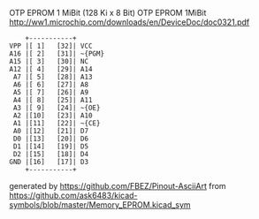 OTP EPROM 1 MiBit (128 Ki x 8 Bit)
OTP EPROM 1MiBit
http://ww1.microchip.com/downloads/en/DeviceDoc/doc0321.pdf


	    +-----------+
	VPP |[ 1]   [32]| VCC
	A16 |[ 2]   [31]| ~{PGM}
	A15 |[ 3]   [30]| NC
	A12 |[ 4]   [29]| A14
	 A7 |[ 5]   [28]| A13
	 A6 |[ 6]   [27]| A8
	 A5 |[ 7]   [26]| A9
	 A4 |[ 8]   [25]| A11
	 A3 |[ 9]   [24]| ~{OE}
	 A2 |[10]   [23]| A10
	 A1 |[11]   [22]| ~{CE}
	 A0 |[12]   [21]| D7
	 D0 |[13]   [20]| D6
	 D1 |[14]   [19]| D5
	 D2 |[15]   [18]| D4
	GND |[16]   [17]| D3
	    +-----------+


generated by https://github.com/FBEZ/Pinout-AsciiArt from https://github.com/ask6483/kicad-symbols/blob/master/Memory_EPROM.kicad_sym